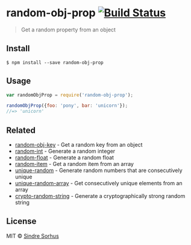 # random-obj-prop [![Build Status](https://travis-ci.org/sindresorhus/random-obj-prop.svg?branch=master)](https://travis-ci.org/sindresorhus/random-obj-prop)

> Get a random property from an object


## Install

```
$ npm install --save random-obj-prop
```


## Usage

```js
var randomObjProp = require('random-obj-prop');

randomObjProp({foo: 'pony', bar: 'unicorn'});
//=> 'unicorn'
```


## Related

- [random-obj-key](https://github.com/sindresorhus/random-obj-key) - Get a random key from an object
- [random-int](https://github.com/sindresorhus/random-int) - Generate a random integer
- [random-float](https://github.com/sindresorhus/random-float) - Generate a random float
- [random-item](https://github.com/sindresorhus/random-item) - Get a random item from an array
- [unique-random](https://github.com/sindresorhus/unique-random) - Generate random numbers that are consecutively unique
- [unique-random-array](https://github.com/sindresorhus/unique-random-array) - Get consecutively unique elements from an array
- [crypto-random-string](https://github.com/sindresorhus/crypto-random-string) - Generate a cryptographically strong random string


## License

MIT © [Sindre Sorhus](http://sindresorhus.com)

